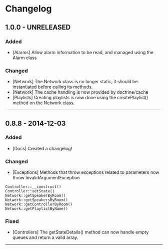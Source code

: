 Changelog
=========

## 1.0.0 - UNRELEASED

### Added

* [Alarms] Allow alarm information to be read, and managed using the Alarm class

### Changed

* [Network] The Network class is no longer static, it should be instantiated before calling its methods.
* [Network] The cache handling is now provided by doctrine/cache
* [Playlists] Creating playlists is now done using the createPlaylist() method on the Network class.

--------

## 0.8.8 - 2014-12-03

### Added

* [Docs] Created a changelog!

### Changed

* [Exceptions] Methods that throw exceptions related to parameters now throw InvalidArgumentException
```
Controller::__construct()
Controller::setState()
Network::getSpeakerByRoom()
Network::getSpeakersByRoom()
Network::getControllerByRoom()
Network::getPlaylistByName()
```

### Fixed

* [Controllers] The getStateDetails() method can now handle empty queues and return a valid array.

--------
